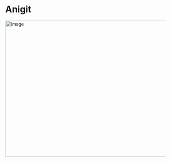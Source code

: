 # Anigit

<img width="645" height="429" alt="image" src="https://github.com/user-attachments/assets/154d6cef-2fb8-40f8-80b5-1c63ef5351b1" />


